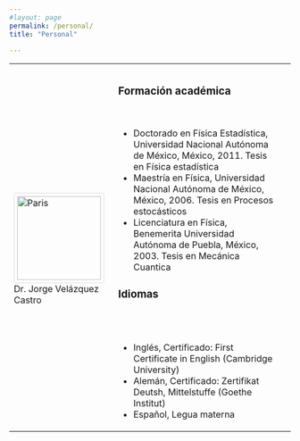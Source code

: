 ```yaml
---
#layout: page
permalink: /personal/
title: "Personal"

---
```

<style>
img {
    border: 1px solid #ddd;
    border-radius: 4px;
    padding: 5px;
    width: 150px;
}
</style>

<table>
    <tr>
        <th></th>
        <th></th>
        <th></th>
    </tr>
    <tr>
        <td>  <img src="https://juliojx.github.io/jorgevc/ImagenesEstudiantes/Jorge.jpeg"  alt="Paris" style="width:150px" width="170"> <br> Dr. Jorge Velázquez Castro </td>
        <td> <h3>Formación académica</h3> <br>
            <ul>
        <li> Doctorado en Física Estadística, Universidad Nacional Autónoma de México, México, 2011. Tesis en Física estadística </li>
<li> Maestría en Física, Universidad Nacional Autónoma de México, México, 2006. Tesis en Procesos estocásticos </li>
<li> Licenciatura en Física, Benemerita Universidad Autónoma de Puebla, México, 2003. Tesis en Mecánica Cuantica </li>
            </ul>
            <h3>Idiomas </h3> <br> <br> 
         <ul>
           <li> Inglés, Certificado: First Certificate in English (Cambridge University)</li>
           <li> Alemán, Certificado: Zertifikat Deutsh, Mittelstuffe (Goethe Institut) </li>
           <li> Español, Legua materna </li>
           </ul>
        </td>
        <td> </td>
        </tr>
</table>
